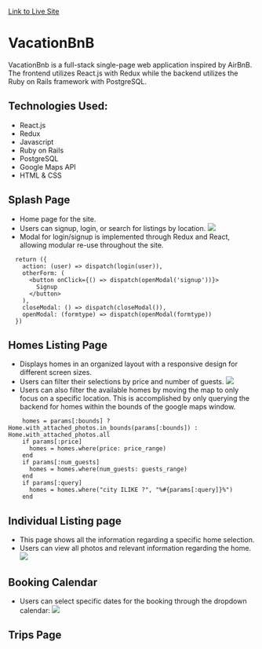 [Link to Live Site](https://vacationbnb.herokuapp.com/#/)

# VacationBnB

VacationBnb is a full-stack single-page web application inspired by AirBnB. The frontend utilizes React.js with Redux while the backend utilizes the Ruby on Rails framework with PostgreSQL.

## Technologies Used:
* React.js
* Redux
* Javascript
* Ruby on Rails
* PostgreSQL
* Google Maps API
* HTML & CSS

## Splash Page
* Home page for the site.
* Users can signup, login, or search for listings by location.
![](./readme_gifs/VBB_splash_page.gif)
* Modal for login/signup is implemented through Redux and React, allowing modular re-use throughout the site.
```
  return ({
    action: (user) => dispatch(login(user)),
    otherForm: (
      <button onClick={() => dispatch(openModal('signup'))}>
        Signup
      </button>
    ),
    closeModal: () => dispatch(closeModal()),
    openModal: (formtype) => dispatch(openModal(formtype))
  })
```



## Homes Listing Page
* Displays homes in an organized layout with a responsive design for different screen sizes.
* Users can filter their selections by price and number of guests.
![](./readme_gifs/VBB_filters.gif)
* Users can also filter the available homes by moving the map to only focus on a specific location. This is accomplished by only querying the backend for homes within the bounds of the google maps window.
```
    homes = params[:bounds] ? Home.with_attached_photos.in_bounds(params[:bounds]) : Home.with_attached_photos.all
    if params[:price]
      homes = homes.where(price: price_range)
    end 
    if params[:num_guests]
      homes = homes.where(num_guests: guests_range)
    end
    if params[:query]
      homes = homes.where("city ILIKE ?", "%#{params[:query]}%") 
    end
```

## Individual Listing page
* This page shows all the information regarding a specific home selection.
* Users can view all photos and relevant information regarding the home.
![](./readme_gifs/VBB_show_page.gif)


## Booking Calendar
* Users can select specific dates for the booking through the dropdown calendar:
![](./readme_gifs/VBB_bookings_calender.gif)



## Trips Page


##
